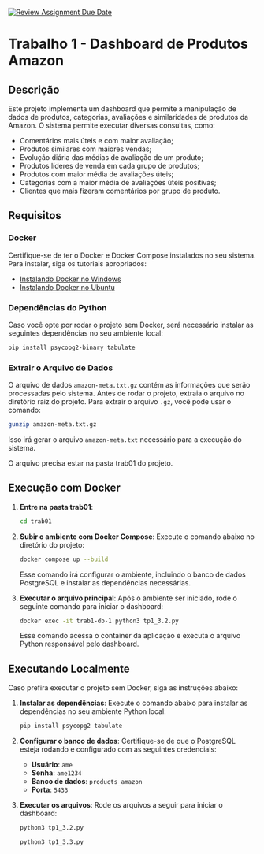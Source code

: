 [![Review Assignment Due Date](https://classroom.github.com/assets/deadline-readme-button-22041afd0340ce965d47ae6ef1cefeee28c7c493a6346c4f15d667ab976d596c.svg)](https://classroom.github.com/a/zixaop7v)

# Trabalho 1 - Dashboard de Produtos Amazon

## Descrição

Este projeto implementa um dashboard que permite a manipulação de dados de produtos, categorias, avaliações e similaridades de produtos da Amazon. O sistema permite executar diversas consultas, como:

- Comentários mais úteis e com maior avaliação;
- Produtos similares com maiores vendas;
- Evolução diária das médias de avaliação de um produto;
- Produtos líderes de venda em cada grupo de produtos;
- Produtos com maior média de avaliações úteis;
- Categorias com a maior média de avaliações úteis positivas;
- Clientes que mais fizeram comentários por grupo de produto.

## Requisitos

### Docker

Certifique-se de ter o Docker e Docker Compose instalados no seu sistema. Para instalar, siga os tutoriais apropriados:

- [Instalando Docker no Windows](https://gitlab.com/paulonellessen/docker-saas/-/wikis/Instalando%20o%20Docker/Windows)
- [Instalando Docker no Ubuntu](https://gitlab.com/paulonellessen/docker-saas/-/wikis/Instalando%20o%20Docker/Ubuntu)

### Dependências do Python

Caso você opte por rodar o projeto sem Docker, será necessário instalar as seguintes dependências no seu ambiente local:

```bash
pip install psycopg2-binary tabulate
```

### Extrair o Arquivo de Dados

O arquivo de dados `amazon-meta.txt.gz` contém as informações que serão processadas pelo sistema. Antes de rodar o projeto, extraia o arquivo no diretório raiz do projeto. Para extrair o arquivo `.gz`, você pode usar o comando:

```bash
gunzip amazon-meta.txt.gz
```

Isso irá gerar o arquivo `amazon-meta.txt` necessário para a execução do sistema.

O arquivo precisa estar na pasta trab01 do projeto.

## Execução com Docker

1. **Entre na pasta trab01**:
   ```bash
   cd trab01
   ```

2. **Subir o ambiente com Docker Compose**:
   Execute o comando abaixo no diretório do projeto:

   ```bash
   docker compose up --build
   ```

   Esse comando irá configurar o ambiente, incluindo o banco de dados PostgreSQL e instalar as dependências necessárias.

3. **Executar o arquivo principal**:
   Após o ambiente ser iniciado, rode o seguinte comando para iniciar o dashboard:

   ```bash
   docker exec -it trab1-db-1 python3 tp1_3.2.py
   ```

   Esse comando acessa o container da aplicação e executa o arquivo Python responsável pelo dashboard.

## Executando Localmente

Caso prefira executar o projeto sem Docker, siga as instruções abaixo:

1. **Instalar as dependências**:
   Execute o comando abaixo para instalar as dependências no seu ambiente Python local:

   ```bash
   pip install psycopg2 tabulate
   ```

2. **Configurar o banco de dados**:
   Certifique-se de que o PostgreSQL esteja rodando e configurado com as seguintes credenciais:

   - **Usuário**: `ame`
   - **Senha**: `ame1234`
   - **Banco de dados**: `products_amazon`
   - **Porta**: `5433`

3. **Executar os arquivos**:
   Rode os arquivos a seguir para iniciar o dashboard:

   ```bash
   python3 tp1_3.2.py
   ```

   ```bash
   python3 tp1_3.3.py
   ```
